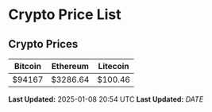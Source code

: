# Crypto Price List

## Crypto Prices
| Bitcoin | Ethereum | Litecoin |
| ------- | -------- | -------- |
| $94167 | $3286.64 | $100.46 |
**Last Updated:** 2025-01-08 20:54 UTC
**Last Updated:** $DATE$
